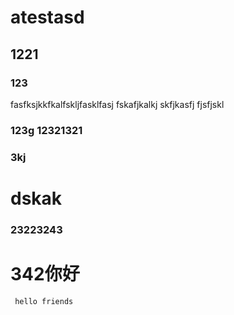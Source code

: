 # atestasd
## 1221
### 123

fasfksjkkfkalfskljfasklfasj
fskafjkalkj
skfjkasfj 
fjsfjskl
### 123g 12321321

### 3kj
# dskak
### 23223243
# 342你好
```
 hello friends

 ```